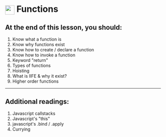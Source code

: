 # <span><img src="../../../../ga_cog.png" width="30" height="30" style="vertical-align: middle;"></span> Functions

## At the end of this lesson, you should:
1. Know what a function is
2. Know why functions exist
3. Know how to create / declare a function
4. Know how to invoke a function
5. Keyword "return"
6. Types of functions
7. Hoisting
8. What is IIFE & why it exist?
9. Higher order functions

---

## Additional readings:
1. Javascript callstacks
2. Javascript's "this"
3. javascript's .bind / .apply
4. Currying